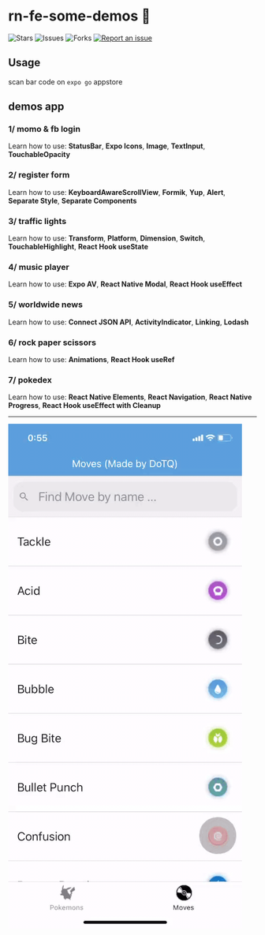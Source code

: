 # rn-fe-some-demos 🐳

![Stars](https://img.shields.io/github/stars/tquangdo/rn-fe-some-demos?color=f05340)
![Issues](https://img.shields.io/github/issues/tquangdo/rn-fe-some-demos?color=f05340)
![Forks](https://img.shields.io/github/forks/tquangdo/rn-fe-some-demos?color=f05340)
[![Report an issue](https://img.shields.io/badge/Support-Issues-green)](https://github.com/tquangdo/rn-fe-some-demos/issues/new)

## Usage
scan bar code on `expo go` appstore

## demos app
### 1/ momo & fb login
Learn how to use: **StatusBar**, **Expo Icons**, **Image**, **TextInput**, **TouchableOpacity**
### 2/ register form
Learn how to use: **KeyboardAwareScrollView**, **Formik**, **Yup**, **Alert**, **Separate Style**, **Separate Components**
### 3/ traffic lights
Learn how to use: **Transform**, **Platform**, **Dimension**, **Switch**, **TouchableHighlight**, **React Hook useState**
### 4/ music player
Learn how to use: **Expo AV**, **React Native Modal**, **React Hook useEffect**
### 5/ worldwide news
Learn how to use: **Connect JSON API**, **ActivityIndicator**, **Linking**, **Lodash**
### 6/ rock paper scissors
Learn how to use: **Animations**, **React Hook useRef**
### 7/ pokedex
Learn how to use: **React Native Elements**, **React Navigation**, **React Native Progress**, **React Hook useEffect with Cleanup**
************************
![demo](screenshots/demo.gif)